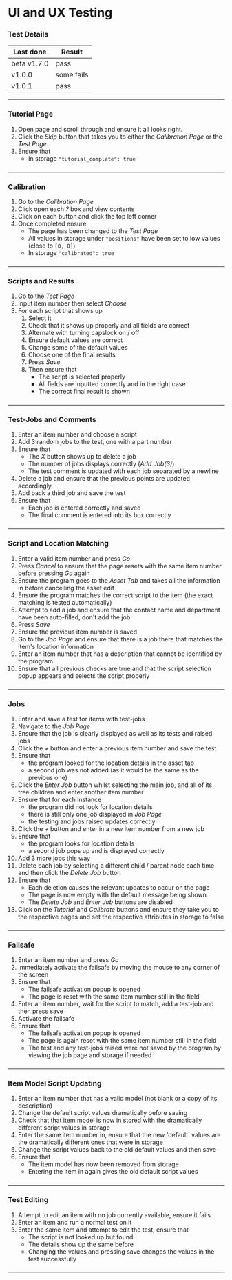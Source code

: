 # UI and UX Testing

### Test Details

| Last done | Result |
| ----------- | ----------- |
| beta v1.7.0 | pass |
| v1.0.0 | some fails |
| v1.0.1 | pass |

---

### Tutorial Page

1. Open page and scroll through and ensure it all looks right.
2. Click the *Skip* button that takes you to either the *Calibration Page* or the *Test Page*.
3. Ensure that
    - In storage `"tutorial_complete": true`

###
---

### Calibration

1. Go to the *Calibration Page*
2. Click open each *?* box and view contents
3. Click on each button and click the top left corner
4. Once completed ensure
    - The page has been changed to the *Test Page*
    - All values in storage under `"positions"` have been set to low values (close to `[0, 0]`)
    - In storage `"calibrated": true`

###
---

### Scripts and Results

1. Go to the *Test Page*
2. Input item number then select *Choose*
3. For each script that shows up
    1. Select it
    2. Check that it shows up properly and all fields are correct
    3. Alternate with turning capslock on / off
    3. Ensure default values are correct
    4. Change some of the default values
    5. Choose one of the final results
    6. Press *Save*
    7. Then ensure that
        - The script is selected properly
        - All fields are inputted correctly and in the right case
        - The correct final result is shown


###
---

### Test-Jobs and Comments

1. Enter an item number and choose a script
2. Add 3 random jobs to the test, one with a part number
3. Ensure that
    - The *X* button shows up to delete a job
    - The number of jobs displays correctly (*Add Job(3)*)
    - The test comment is updated with each job separated by a newline
4. Delete a job and ensure that the previous points are updated accordingly
5. Add back a third job and save the test
6. Ensure that
    - Each job is entered correctly and saved
    - The final comment is entered into its box correctly

###
---

### Script and Location Matching

1. Enter a valid item number and press *Go*
2. Press *Cancel* to ensure that the page resets with the same item number before pressing *Go* again
2. Ensure the program goes to the *Asset Tab* and takes all the information in before cancelling the asset edit
3. Ensure the program matches the correct script to the item (the exact matching is tested automatically)
4. Attempt to add a job and ensure that the contact name and department have been auto-filled, don't add the job
5. Press *Save*
6. Ensure the previous item number is saved
6. Go to the *Job Page* and ensure that there is a job there that matches the item's location information
7. Enter an item number that has a description that cannot be identified by the program
8. Ensure that all previous checks are true and that the script selection popup appears and selects the script properly

###
---

### Jobs

1. Enter and save a test for items with test-jobs
2. Navigate to the *Job Page*
3. Ensure that the job is clearly displayed as well as its tests and raised jobs
4. Click the *+* button and enter a previous item number and save the test
5. Ensure that 
    - the program looked for the location details in the asset tab
    - a second job was not added (as it would be the same as the previous one)
6. Click the *Enter Job* button whilst selecting the main job, and all of its tree children and enter another item number
7. Ensure that for each instance
    - the program did not look for location details
    - there is still only one job displayed in *Job Page*
    - the testing and jobs raised updates correctly
8. Click the *+* button and enter in a new item number from a new job
9. Ensure that
    - the program looks for location details
    - a second job pops up and is displayed correctly
10. Add 3 more jobs this way
11. Delete each job by selecting a different child / parent node each time and then click the *Delete Job* button
12. Ensure that
    - Each deletion causes the relevant updates to occur on the page
    - The page is now empty with the default message being shown
    - The *Delete Job* and *Enter Job* buttons are disabled
13. Click on the *Tutorial* and *Calibrate* buttons and ensure they take you to the respective pages and set the respective attributes in storage to false

###
---

### Failsafe 

1. Enter an item number and press *Go*
2. Immediately activate the failsafe by moving the mouse to any corner of the screen
3. Ensure that 
    - The failsafe activation popup is opened
    - The page is reset with the same item number still in the field
4. Enter an item number, wait for the script to match, add a test-job and then press save
5. Activate the failsafe
6. Ensure that
    - The failsafe activation popup is opened
    - The page is again reset with the same item number still in the field
    - The test and any test-jobs raised were not saved by the program by viewing the job page and storage if needed

###
---

### Item Model Script Updating

1. Enter an item number that has a valid model (not blank or a copy of its description)
2. Change the default script values dramatically before saving
3. Check that that item model is now in stored with the dramatically different script values in storage
4. Enter the same item number in, ensure that the new 'default' values are the dramatically different ones that were in storage
5. Change the script values back to the old default values and then save
6. Ensure that
    - The item model has now been removed from storage
    - Entering the item in again gives the old default script values

###
---

### Test Editing

1. Attempt to edit an item with no job currently available, ensure it fails
1. Enter an item and run a normal test on it
2. Enter the same item and attempt to edit the test, ensure that
    - The script is not looked up but found
    - The details show up the same before
    - Changing the values and pressing save changes the values in the test successfully

###
---


